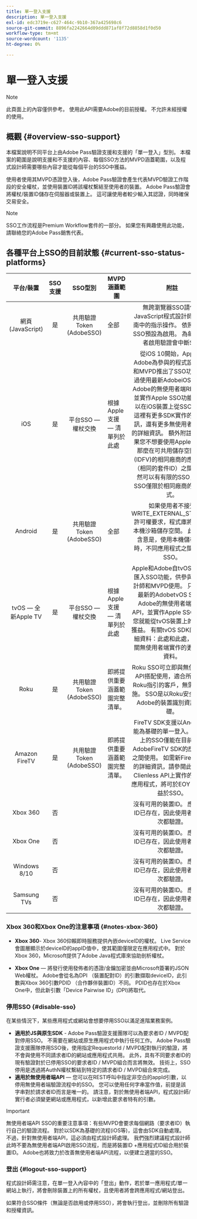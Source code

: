 ```yaml
---
title: 單一登入支援
description: 單一登入支援
exl-id: edc3719e-c627-464c-9b10-367a425698c6
source-git-commit: 8896fa2242664d09ddd871af8f72d8858d1f0d50
workflow-type: tm+mt
source-wordcount: '1135'
ht-degree: 0%

---
```


# 單一登入支援

>[!NOTE]
>
>此頁面上的內容僅供參考。 使用此API需要Adobe的目前授權。 不允許未經授權的使用。

## 概觀 {#overview-sso-support}

本檔案說明不同平台上由Adobe Pass驗證支援和支援的「單一登入」型別。 本檔案的範圍是說明支援和不支援的內容、每個SSO方法的MVPD涵蓋範圍，以及程式設計師需要哪些內容才能從每個平台的SSO中獲益。

使用者使用其MVPD憑證登入後，Adobe Pass驗證會產生代表MVPD驗證工作階段的安全權杖，並使用裝置ID將該權杖繫結至使用者的裝置。 Adobe Pass驗證會將權杖/裝置ID儲存在伺服器或裝置上。 這可讓使用者較少輸入其認證，同時確保交易安全。

>[!NOTE]
>
>SSO工作流程是Premium Workflow套件的一部分。 如果您有興趣使用此功能，請聯絡您的Adobe Pass銷售代表。

## 各種平台上SSO的目前狀態 {#current-sso-status-platforms}

| 平台/裝置 | SSO支援 | SSO型別 | MVPD涵蓋範圍 | 附註 |
|:-------------------:|:-----------:|:---------------------------------------:|-----------------------------------------------------|:--------------------------------------------------------------------------------------------------------------------------------------------------------------------------------------------------------------------------------------------------------------------------------------------------------------------------------------------------------------------------------------------------------------------------------------------------------------------------------------------------------------------------------------------------------------------------------------------------:|
| 網頁(JavaScript) | 是 | 共用驗證Token (AdobeSSO) | 全部 | 無跨瀏覽器SSO請依照JavaScript程式設計師整合指南中的指示操作。 依照指示，SSO預設為啟用。  為每個要求者啟用驗證會中斷SSO |
| iOS | 是 | 平台SSO — 權杖交換 | 根據Apple支援 — 清單列於此處 | 從iOS 10開始，Apple和Adobe為參與的程式設計人員和MVPD推出了SSO功能。 透過使用最新AdobeiOS SDK或Adobe的無使用者端REST API並實作Apple SSO功能，您可以在iOS裝置上從SSO獲益。 這裡有更多SDK實作的詳細資訊，還有更多無使用者端實作的詳細資訊。 額外附註： — 如果您不想要使用Apple SSO，那麼在可共用儲存空間和ID (IDFV)的相同廠商的應用程式（相同的套件ID）之間，您仍然可以有有限的SSO，因此SSO僅限於相同廠商的應用程式。 |
| Android | 是 | 共用驗證Token (AdobeSSO) | 全部 | 如果使用者不接受WRITE_EXTERNAL_STORAGE許可權要求，程式庫將會使用本機沙箱儲存空間。 此案例的含意是，使用本機儲存裝置時，不同應用程式之間不會有SSO。 |
| tvOS — 全新Apple TV | 是 | 平台SSO — 權杖交換 | 根據Apple支援 — 清單列於此處 | Apple和Adobe自tvOS 10開始匯入SSO功能，供參與程式設計師和MVPD使用。 只要使用最新的AdobetvOS SDK或Adobe的無使用者端REST API，並實作Apple SSO功能，您就能從tvOS裝置上的SSO中獲益。 有關tvOS SDK的更多詳細資料：此處和此處，以及有關無使用者端實作的更多詳細資料。 |
| Roku | 是 | 共用驗證Token (AdobeSSO) | 即將提供重要涵蓋範圍完整清單。 | Roku SSO可立即與無使用者端API搭配使用，適合所有遵守Roku指引的客戶，無需特殊實施。 SSO是以Roku安全傳送給Adobe的裝置識別資訊為基礎。 |
| Amazon FireTV | 是 | 共用驗證Token (AdobeSSO) | 即將提供重要涵蓋範圍完整清單。 | FireTV SDK支援以Android功能為基礎的單一登入。 此平台上的SSO僅能在目前使用AdobeFireTV SDK的應用程式之間使用。 如需新FireTV SDK的詳細資訊，請參閱此處。 在Clienless API上實作的FireTV應用程式，將可於EOY 2018受益於SSO。 |
| Xbox 360 | 否 |                                         |                                                     | 沒有可用的裝置ID。 應用程式ID已存在，因此使用者不必每次都驗證。 |
| Xbox One | 否 |                                         |                                                     | 沒有可用的裝置ID。 應用程式ID已存在，因此使用者不必每次都驗證。 |
| Windows 8/10 | 否 |                                         |                                                     | 沒有可用的裝置ID。 應用程式ID已存在，因此使用者不必每次都驗證。 |
| Samsung TVs | 否 |                                         |                                                     | 沒有可用的裝置ID。 應用程式ID已存在，因此使用者不必每次都驗證。 |

### Xbox 360和Xbox One的注意事項 {#notes-xbox-360}

* **Xbox 360**- Xbox 360仰賴即時服務提供內嵌deviceID的權杖。 Live Service會圖層顯示於deviceID的appID值中，使其範圍僅限定在應用程式中。 對於Xbox 360，Microsoft提供了Adobe Java程式庫來協助剖析權杖。

* **Xbox One** — 將發行使用發佈者的憑證/金鑰加密並由Microsoft簽署的JSON Web權杖。 Adobe會從名為DPI （裝置配對ID）的引數擷取deviceID，此引數與Xbox 360引數PDID （合作夥伴裝置ID）不同。 PDID也存在於Xbox One中，但此新引數「Device Pairwise ID」(DPI)將取代。


### 停用SSO {#disable-sso}

在某些情況下，某些應用程式或網站會想要停用SSO以滿足進階業務案例。

* **適用於JS與原生SDK** - Adobe Pass驗證支援團隊可以為要求者ID / MVPD配對停用SSO。 不需要在網站或原生應用程式中執行任何工作。  Adobe Pass驗證支援團隊停用SSO後，使用指定RequestorId / MVPD配對執行的驗證，將不會與使用不同請求者ID的網站或應用程式共用。 此外，具有不同要求者ID的現有驗證對於已停用SSO的要求者ID / MVPD組合而言將無效。 技術上，SSO停用是透過將AuthN權杖繫結到特定的請求者ID / MVPD組合來完成。
* **適用於無使用者端API**  — 您可以在REST呼叫中指定非空白的appId引數，以停用無使用者端驗證流程中的SSO。 您可以使用任何字串當作值，前提是該字串對於請求者ID而言是唯一的。 請注意，對於無使用者端API，程式設計師/實行者必須變更網站或應用程式，以新增此要求者特有的引數。

>[!IMPORTANT]
>
>無使用者端API SSO的重要注意事項：有些MVPD會要求每個網路（要求者ID）執行自己的驗證流程。 對於以SDK為基礎的流程(iOS等)，這會由SDK自動處理。 不過，針對無使用者端API，這必須由程式設計師處理。 我們強烈建議程式設計師此時不要為無使用者端API啟用SSO流程，而是將裝置ID +應用程式ID組合用於裝置ID。 Adobe也將致力於改善無使用者端API流程，以便建立適當的SSO。

### 登出 {#logout-sso-support}

程式設計師需注意，在單一登入內容中的「登出」動作，若於單一應用程式/單一網站上執行，將會刪除裝置上的所有權杖，且使用者將會跨應用程式/網站登出。

如果符合SSO條件（無論是否啟用或停用SSO），將會執行登出，並刪除所有驗證和授權資訊。
